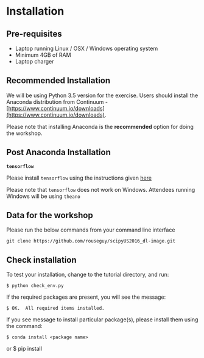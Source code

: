 # Installation

## Pre-requisites
* Laptop running Linux / OSX / Windows operating system
* Minimum 4GB of RAM
* Laptop charger

## Recommended Installation
We will be using Python 3.5 version for the exercise. Users should install the Anaconda distribution from Continuum - [https://www.continuum.io/downloads](https://www.continuum.io/downloads).

Please note that installing Anaconda is the **recommended** option for doing the workshop.

## Post Anaconda Installation

**`tensorflow`**

Please install `tensorflow` using the instructions given [here](https://www.tensorflow.org/versions/r0.9/get_started/os_setup.html)

Please note that `tensorflow` does not work on Windows. Attendees running Windows will be using `theano`

## Data for the workshop
Please run the below commands from your command line interface

```git clone https://github.com/rouseguy/scipyUS2016_dl-image.git```

## Check installation

To test your installation, change to the tutorial directory, and run:

    $ python check_env.py

If the required packages are present, you will see the message:

    $ OK.  All required items installed.

If you see message to install particular package(s), please install them using the command:
    
    $ conda install <package name>
or
    $ pip install <package name>


